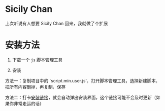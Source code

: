 # Sicily Chan

上次听说有人想要 Sicily Chan 回来，我就做了个扩展

# 安装方法

1. 下载一个 `js` 脚本管理工具

2. 安装

方法一：复制项目中的 `script.min.user.js'，打开脚本管理工具，选择新建脚本，把所有内容删掉，再复制，保存

方法二：打卡[安装链接](https://what-is-name-of-me.github.io/Sicily-Chan/script.min.user.js)，就会自动弹出安装界面，这个链接可能不会及时更新（如果你非常走运的话）
